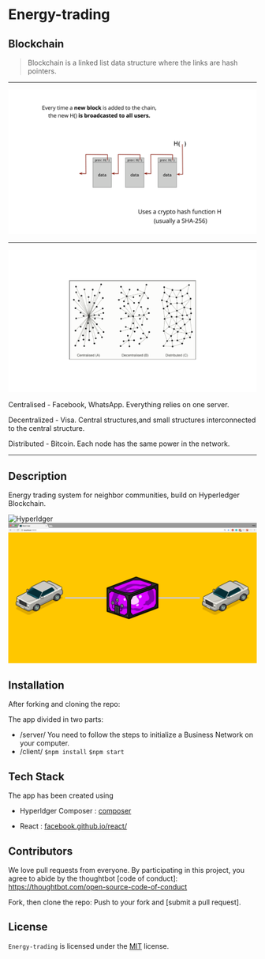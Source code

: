 # Energy-trading
## Blockchain

> Blockchain is a linked list data structure where the links are hash pointers.

------

![Captura de pantalla 2017-09-17 a las 12.35.11](/screenshots/blockchain1.png)

------

![Captura de pantalla 2017-09-17 a las 12.36.59](/screenshots/blockchain2.png)

Centralised - Facebook, WhatsApp. Everything relies on one server.

Decentralized - Visa. Central structures,and small structures interconnected to the central structure.

Distributed - Bitcoin. Each node has the same power in the network.

------

## Description
Energy trading system for neighbor communities, build on Hyperledger Blockchain.

![Hyperldger](https://pbs.twimg.com/profile_images/697035383679295488/_6vl74tM_400x400.png)
![Demo](screenshots/1.png)

## Installation

After forking and cloning the repo:

The app divided in two parts:
* /server/
You need to follow the steps to initialize a Business Network on your computer.
* /client/
  `$npm install`
  `$npm start`


## Tech Stack

The app has been created using
- Hyperldger Composer : [composer](https://hyperledger.github.io/composer/)

- React : [facebook.github.io/react/](https://facebook.github.io/react/)


## Contributors

We love pull requests from everyone. By participating in this project, you agree to abide by the thoughtbot
[code of conduct]: https://thoughtbot.com/open-source-code-of-conduct

Fork, then clone the repo:
Push to your fork and  [submit a pull request].


## License

`Energy-trading` is licensed under the [MIT](http://www.opensource.org/licenses/mit-license.php)  license.
